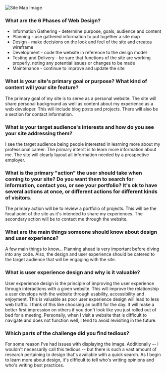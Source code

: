 
![Site Map Image](phase-0/week-2/imgs/site-map.png)

<h3>What are the 6 Phases of Web Design?</h3>

<p><ul>
<li>Information Gathering - determine purpose, goals, audience and content</li>
<li>Planning - use gathered information to put together a site map</li>
<li>Design - make decisions on the look and feel of the site and createa wireframe</li>
<li>Development - code the website in reference to the design model</li>
<li>Testing and Delivery - be sure that functions of the site are working properly, noting any potential issues or changes to be made</li>
<li>Maintenance - continue to improve and update the site</li>
</ul></p>

<h3>What is your site's primary goal or purpose? What kind of content will your site feature?</h3>

<p>The primary goal of my site is to serve as a personal website. The site will share personal background as well as content about my experience as a web developer. This will include blog posts and projects. There will also be a section for contact information. </p>

<h3>What is your target audience's interests and how do you see your site addressing them?</h3>

<p>I see the target audience being people interested in learning more about my professional career. The primary interst is to learn more information about me. The site will clearly layout all information needed by a prospective employer. </p>

<h3>What is the primary "action" the user should take when coming to your site? Do you want them to search for information, contact you, or see your portfolio? It's ok to have several actions at once, or different actions for different kinds of visitors.</h3>

<p>The primary action will be to review a portfolio of projects. This will be the focal point of the site as it's intended to share my experiences. The secondary action will be to contact me through the website.</p>

<h3>What are the main things someone should know about design and user experience?</h3>

<p>A few main things to know... Planning ahead is very important before diving into any code. Also, the design and user experience should be catered to the target audience that will be engaging with the site.</p>

<h3>What is user experience design and why is it valuable?</h3>

<p>User experience design is the principle of improving the user experience through interactions with a given website. This will improve the relationship a user develops with the website through usability, accessibility and enjoyment. This is valuable as poor user experience design will lead to less web traffic.
I think of this like choosing an outfit for the day. It will make a better first impression on others if you don't look like you just rolled out of bed for a meeting. Personally, when I visit a website that is difficult to navigate and does not function well, I tend to avoid revisiting in the future.</p>

<h3>Which parts of the challenge did you find tedious?</h3>

<p>For some reason I've had issues with displaying the image. Additionally -- I wouldn't necessarily call this tedious -- but there is such a vast amount of research pertaining to design that's available with a quick search. As I begin to learn more about design, it's difficult to tell who's writing opinions and who's writing best practices.</p>